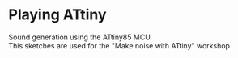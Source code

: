 # Playing ATtiny
Sound generation using the ATtiny85 MCU.     
This sketches are used for the "Make noise with ATtiny" workshop

